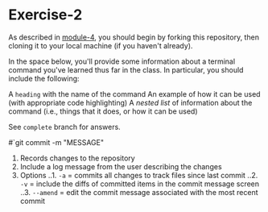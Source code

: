 # Exercise-2

As described in [module-4](https://github.com/INFO-201/m4-git-intro), you should begin by forking this repository, then cloning it to your local machine (if you haven't already).

In the space below, you'll provide some information about a terminal command you've learned thus far in the class. In particular, you should include the following:

A `heading` with the name of the command
An example of how it can be used (with appropriate code highlighting)
A _nested list_ of information about the command (i.e., things that it does, or how it can be used)

See `complete` branch for answers.

#`git commit -m "MESSAGE"
1. Records changes to the repository
2. Include a log message from the user describing the changes
3. Options
..1. `-a` = commits all changes to track files since last commit
..2. `-v` = include the diffs of committed items in the commit message screen
..3. `--amend` = edit the commit message associated with the most recent commit